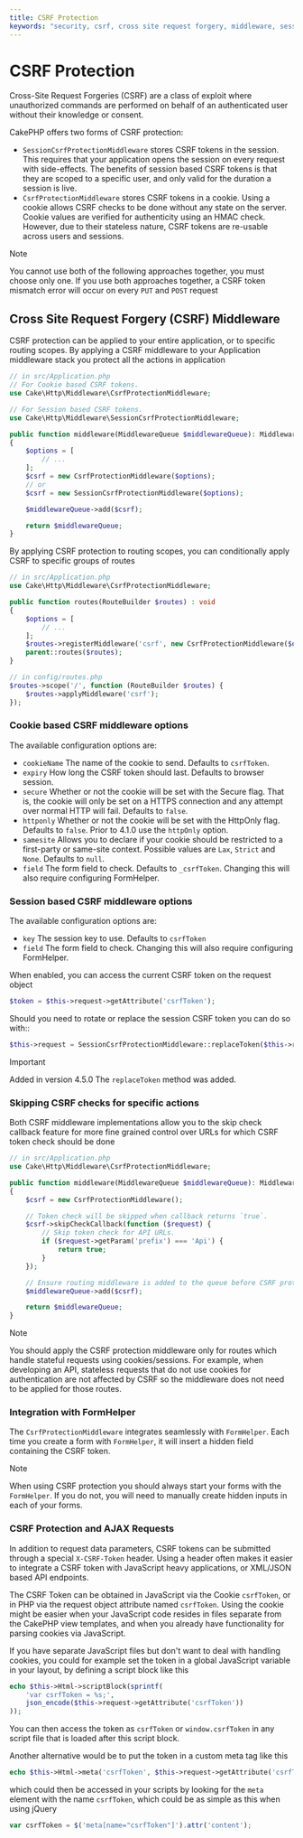 ```yaml
---
title: CSRF Protection
keywords: "security, csrf, cross site request forgery, middleware, session"
---
```


# CSRF Protection

Cross-Site Request Forgeries (CSRF) are a class of exploit where unauthorized
commands are performed on behalf of an authenticated user without their
knowledge or consent.

CakePHP offers two forms of CSRF protection:

- `SessionCsrfProtectionMiddleware` stores CSRF tokens in the session. This
  requires that your application opens the session on every request with
  side-effects. The benefits of session based CSRF tokens is that they are
  scoped to a specific user, and only valid for the duration a session is live.
- `CsrfProtectionMiddleware` stores CSRF tokens in a cookie. Using a cookie
  allows CSRF checks to be done without any state on the server. Cookie values
  are verified for authenticity using an HMAC check. However, due to their
  stateless nature, CSRF tokens are re-usable across users and sessions.

> [!NOTE]
> You cannot use both of the following approaches together, you must choose
> only one.  If you use both approaches together, a CSRF token mismatch error
> will occur on every `PUT` and `POST` request

<!-- anchor: csrf-middleware -->
## Cross Site Request Forgery (CSRF) Middleware

CSRF protection can be applied to your entire application, or to specific
routing scopes. By applying a CSRF middleware to your Application middleware
stack you protect all the actions in application

```php
// in src/Application.php
// For Cookie based CSRF tokens.
use Cake\Http\Middleware\CsrfProtectionMiddleware;

// For Session based CSRF tokens.
use Cake\Http\Middleware\SessionCsrfProtectionMiddleware;

public function middleware(MiddlewareQueue $middlewareQueue): MiddlewareQueue
{
    $options = [
        // ...
    ];
    $csrf = new CsrfProtectionMiddleware($options);
    // or
    $csrf = new SessionCsrfProtectionMiddleware($options);

    $middlewareQueue->add($csrf);

    return $middlewareQueue;
}

```

By applying CSRF protection to routing scopes, you can conditionally
apply CSRF to specific groups of routes

```php
// in src/Application.php
use Cake\Http\Middleware\CsrfProtectionMiddleware;

public function routes(RouteBuilder $routes) : void
{
    $options = [
        // ...
    ];
    $routes->registerMiddleware('csrf', new CsrfProtectionMiddleware($options));
    parent::routes($routes);
}

// in config/routes.php
$routes->scope('/', function (RouteBuilder $routes) {
    $routes->applyMiddleware('csrf');
});

```

### Cookie based CSRF middleware options

The available configuration options are:

- `cookieName` The name of the cookie to send. Defaults to `csrfToken`.
- `expiry` How long the CSRF token should last. Defaults to browser session.
- `secure` Whether or not the cookie will be set with the Secure flag. That is,
  the cookie will only be set on a HTTPS connection and any attempt over normal HTTP
  will fail. Defaults to `false`.
- `httponly` Whether or not the cookie will be set with the HttpOnly flag.
  Defaults to `false`. Prior to 4.1.0 use the `httpOnly` option.
- `samesite` Allows you to declare if your cookie should be restricted to a
  first-party or same-site context. Possible values are `Lax`, `Strict` and
  `None`. Defaults to `null`.
- `field` The form field to check. Defaults to `_csrfToken`. Changing this
  will also require configuring FormHelper.

### Session based CSRF middleware options

The available configuration options are:

- `key` The session key to use. Defaults to `csrfToken`
- `field` The form field to check. Changing this will also require configuring
  FormHelper.

When enabled, you can access the current CSRF token on the request object

```php
$token = $this->request->getAttribute('csrfToken');

```

Should you need to rotate or replace the session CSRF token you can do so with::

```php
$this->request = SessionCsrfProtectionMiddleware::replaceToken($this->request);

```

> [!IMPORTANT]
> Added in version 4.5.0
> The `replaceToken` method was added.
>

### Skipping CSRF checks for specific actions

Both CSRF middleware implementations allow you to the skip check callback
feature for more fine grained control over URLs for which CSRF token check
should be done

```php
// in src/Application.php
use Cake\Http\Middleware\CsrfProtectionMiddleware;

public function middleware(MiddlewareQueue $middlewareQueue): MiddlewareQueue
{
    $csrf = new CsrfProtectionMiddleware();

    // Token check will be skipped when callback returns `true`.
    $csrf->skipCheckCallback(function ($request) {
        // Skip token check for API URLs.
        if ($request->getParam('prefix') === 'Api') {
            return true;
        }
    });

    // Ensure routing middleware is added to the queue before CSRF protection middleware.
    $middlewareQueue->add($csrf);

    return $middlewareQueue;
}

```

> [!NOTE]
> You should apply the CSRF protection middleware only for routes which handle
> stateful requests using cookies/sessions. For example, when developing an
> API, stateless requests that do not use cookies for authentication are not
> affected by CSRF so the middleware does not need to be applied for those
> routes.
>

### Integration with FormHelper

The `CsrfProtectionMiddleware` integrates seamlessly with `FormHelper`. Each
time you create a form with `FormHelper`, it will insert a hidden field containing
the CSRF token.

> [!NOTE]
> When using CSRF protection you should always start your forms with the
> `FormHelper`. If you do not, you will need to manually create hidden inputs in
> each of your forms.
>

### CSRF Protection and AJAX Requests

In addition to request data parameters, CSRF tokens can be submitted through
a special `X-CSRF-Token` header. Using a header often makes it easier to
integrate a CSRF token with JavaScript heavy applications, or XML/JSON based API
endpoints.

The CSRF Token can be obtained in JavaScript via the Cookie `csrfToken`, or in PHP
via the request object attribute named `csrfToken`. Using the cookie might be easier
when your JavaScript code resides in files separate from the CakePHP view templates,
and when you already have functionality for parsing cookies via JavaScript.

If you have separate JavaScript files but don't want to deal with handling cookies,
you could for example set the token in a global JavaScript variable in your layout, by
defining a script block like this

```php
echo $this->Html->scriptBlock(sprintf(
    'var csrfToken = %s;',
    json_encode($this->request->getAttribute('csrfToken'))
));

```

You can then access the token as `csrfToken` or `window.csrfToken` in any script
file that is loaded after this script block.

Another alternative would be to put the token in a custom meta tag like this

```php
echo $this->Html->meta('csrfToken', $this->request->getAttribute('csrfToken'));

```

which could then be accessed in your scripts by looking for the `meta` element with
the name `csrfToken`, which could be as simple as this when using jQuery

```javascript
var csrfToken = $('meta[name="csrfToken"]').attr('content');

```